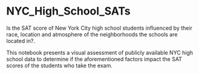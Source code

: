 # NYC_High_School_SATs
Is the SAT score of New York City high school students influenced by their race, location and atmosphere of the neighborhoods the schools are located in?. 

This notebook presents a visual assessment of publicly available NYC high school data to determine if the aforementioned factors impact the SAT scores of the students who take the exam. 
